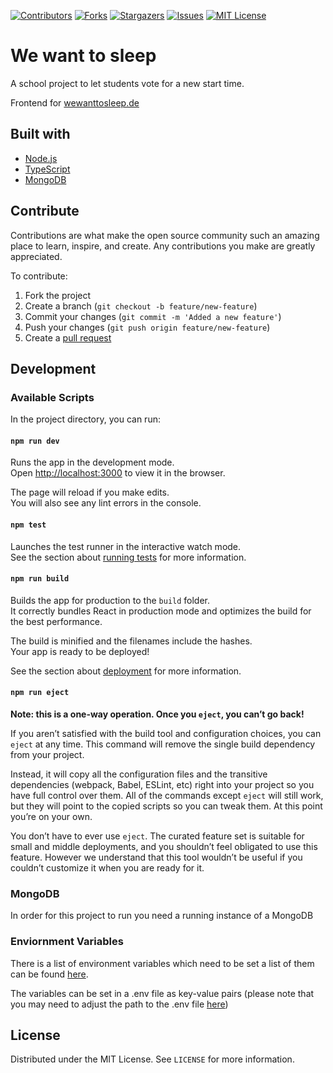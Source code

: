 [contributors-shield]: https://img.shields.io/github/contributors/LeoTuet/backend-we-want-to-sleep.svg?style=for-the-badge
[contributors-url]: https://github.com/LeoTuet/backend-we-want-to-sleep/graphs/contributors
[forks-shield]: https://img.shields.io/github/forks/LeoTuet/backend-we-want-to-sleep.svg?style=for-the-badge
[forks-url]: https://github.com/LeoTuet/backend-we-want-to-sleep/network/members
[stars-shield]: https://img.shields.io/github/stars/LeoTuet/backend-we-want-to-sleep.svg?style=for-the-badge
[stars-url]: https://github.com/LeoTuet/backend-we-want-to-sleep/stargazers
[issues-shield]: https://img.shields.io/github/issues/LeoTuet/backend-we-want-to-sleep.svg?style=for-the-badge
[issues-url]: https://github.com/LeoTuet/backend-we-want-to-sleep/issues
[license-shield]: https://img.shields.io/github/license/LeoTuet/backend-we-want-to-sleep.svg?style=for-the-badge
[license-url]: https://github.com/LeoTuet/backend-we-want-to-sleep/blob/master/LICENSE

[![Contributors][contributors-shield]][contributors-url]
[![Forks][forks-shield]][forks-url]
[![Stargazers][stars-shield]][stars-url]
[![Issues][issues-shield]][issues-url]
[![MIT License][license-shield]][license-url]

# We want to sleep

A school project to let students vote for a new start time.

Frontend for [wewanttosleep.de](https://wewanttosleep.de/)

## Built with

- [Node.js](https://github.com/nodejs)
- [TypeScript](https://github.com/microsoft/TypeScript)
- [MongoDB](https://www.mongodb.com/)

## Contribute

Contributions are what make the open source community such an amazing place to learn, inspire, and create. Any contributions you make are greatly appreciated.

To contribute:

1. Fork the project
2. Create a branch (`git checkout -b feature/new-feature`)
3. Commit your changes (`git commit -m 'Added a new feature'`)
4. Push your changes (`git push origin feature/new-feature`)
5. Create a [pull request](https://github.com/LeoTuet/backend-we-want-to-sleep/pulls)

## Development

### Available Scripts

In the project directory, you can run:

#### `npm run dev`

Runs the app in the development mode.\
Open [http://localhost:3000](http://localhost:3000) to view it in the browser.

The page will reload if you make edits.\
You will also see any lint errors in the console.

#### `npm test`

Launches the test runner in the interactive watch mode.\
See the section about [running tests](https://docs.npmjs.com/cli/v7/commands/npm-test) for more information.

#### `npm run build`

Builds the app for production to the `build` folder.\
It correctly bundles React in production mode and optimizes the build for the best performance.

The build is minified and the filenames include the hashes.\
Your app is ready to be deployed!

See the section about [deployment](https://docs.npmjs.com/cli/v6/commands/npm-build) for more information.

#### `npm run eject`

**Note: this is a one-way operation. Once you `eject`, you can’t go back!**

If you aren’t satisfied with the build tool and configuration choices, you can `eject` at any time. This command will remove the single build dependency from your project.

Instead, it will copy all the configuration files and the transitive dependencies (webpack, Babel, ESLint, etc) right into your project so you have full control over them. All of the commands except `eject` will still work, but they will point to the copied scripts so you can tweak them. At this point you’re on your own.

You don’t have to ever use `eject`. The curated feature set is suitable for small and middle deployments, and you shouldn’t feel obligated to use this feature. However we understand that this tool wouldn’t be useful if you couldn’t customize it when you are ready for it.

### MongoDB

In order for this project to run you need a running instance of a MongoDB

### Enviornment Variables

There is a list of environment variables which need to be set a list of them can be found [here](https://github.com/LeoTuet/deployment-we-want-to-sleep).

The variables can be set in a .env file as key-value pairs (please note that you may need to adjust the path to the .env file [here](https://github.com/LeoTuet/backend-we-want-to-sleep/blob/main/src/utils/secrets.ts#L6))

## License

Distributed under the MIT License. See `LICENSE` for more information.
